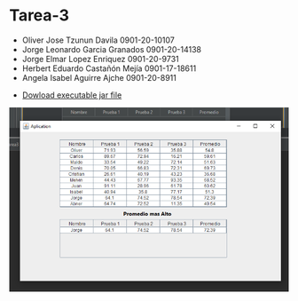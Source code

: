 # Tarea-3

 * Oliver Jose Tzunun Davila        0901-20-10107
 * Jorge Leonardo Garcia Granados   0901-20-14138
 * Jorge Elmar Lopez Enriquez       0901-20-9731
 * Herbert Eduardo Castañón Mejía   0901-17-18611
 * Angela Isabel Aguirre Ajche      0901-20-8911
 
- [Dowload executable jar file](https://github.com/JorgeGxd/Tarea-3/raw/master/Tarea3.jar)

![Screenshot](https://github.com/JorgeGxd/Tarea-3/blob/master/screenshot.png)
